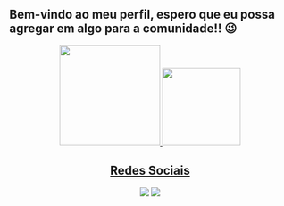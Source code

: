 ## Bem-vindo ao meu perfil, espero que eu possa agregar em algo para a comunidade!! 😉



<div align="center">
  <a href="https://github.com/Vininicius21">
    <img height="180em" src="https://github-readme-stats.vercel.app/api?username=Vininicius21&show_icons=true&theme=dark&include_all_commits=true&count_private=true"/>
    <img height="140em"  src="https://github-readme-stats.vercel.app/api/top-langs/?username=Vininicius21&layout=compact&langs_count=7&theme=dark"/>
</div>


## <div align="center">Redes Sociais</div>

<div align="center"> 
  <a href="https://www.linkedin.com/in/vinicius-andrade-751915200/" target="_blank"><img src="https://img.shields.io/badge/-LinkedIn-%230077B5?style=for-the-badge&logo=linkedin&logoColor=white" target="_blank"></a> 
  <a href="https://www.instagram.com/vininicius01/" target="_blank"><img src="https://img.shields.io/badge/-Instagram-%23E4405F?style=for-the-badge&logo=instagram&logoColor=white" target="_blank"></a>
</div>
